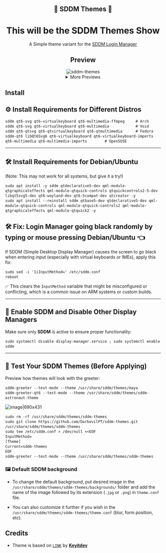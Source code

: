 <h2 align="center">🗼 SDDM Themes 🗼</h2>

<h1 align="center"> This will be the SDDM Themes Show</h1>

<p align=center>
A Simple theme variant for the <a href="https://github.com/sddm/sddm">SDDM Login Manager</a>
</p>

<h2 align=center>Preview</h2>
<center>
<img src="backgrounds/sddm-themes.png" alt="sddm-themes">
<details>
<summary align=center>More Previews</summary>
<img src="backgrounds/armbian3preview.png" alt="armbian3preview">
</details>
</center>

## Install

## ⚙️ Install Requirements for Different Distros

```
sddm qt6-svg qt6-virtualkeyboard qt6-multimedia-ffmpeg     # Arch
sddm qt6-svg qt6-virtualkeyboard qt6-multimedia            # Void
sddm qt6-qtsvg qt6-qtvirtualkeyboard qt6-qtmultimedia      # Fedora
sddm-qt6 libQt6Svg6 qt6-virtualkeyboard qt6-virtualkeyboard-imports qt6-multimedia qt6-multimedia-imports        # OpenSUSE
```

---

## 🛠️ Install Requirements for Debian/Ubuntu

(Note: This may not work for all systems, but give it a try!)

```
sudo apt install -y sddm qtdeclarative5-dev qml-module-qtgraphicaleffects qml-module-qtquick-controls qtquickcontrols2-5-dev libqt5svg5-dev qt6-wayland-dev qt6-5compat-dev qtcreator -y
sudo apt install --reinstall sddm qtbase5-dev qtdeclarative5-dev qml-module-qtquick-controls qml-module-qtquick-controls2 qml-module-qtgraphicaleffects qml-module-qtquick2 -y
```

## 🛠️ Fix: Login Manager going black randomly by typing or mouse pressing Debian/Ubuntu :point_left:

If SDDM (Simple Desktop Display Manager) causes the screen to go black when entering input (especially with virtual keyboards or IMEs), apply this fix:

```
sudo sed -i '1iInputMethod=' /etc/sddm.conf
reboot
```

✅ This clears the `InputMethod` variable that might be misconfigured or conflicting, which is a common issue on ARM systems or custom builds.

---

## :arrows_counterclockwise: Enable SDDM and Disable Other Display Managers
Make sure only  **SDDM**  is active to ensure proper functionality:

```
sudo systemctl disable display-manager.service ; sudo systemctl enable sddm
```

---

## :art: Test Your SDDM Themes (Before Applying)
Preview how themes will look with the greeter:

```
sddm-greeter --test-mode --theme /usr/share/sddm/themes/maya
sddm-greeter-qt6 --test-mode --theme /usr/share/sddm/themes/sddm-astronaut-theme
```

![image|690x431](https://github.com/DarkevilPT/sddm-themes/backgrounds/sddm-themes.png) 

```
sudo rm -rf /usr/share/sddm/themes/sddm-themes
sudo git clone https://github.com/DarkevilPT/sddm-themes.git /usr/share/sddm/themes/sddm-themes
sudo tee /etc/sddm.conf > /dev/null <<EOF
InputMethod=
[Theme]
Current=sddm-themes
EOF
sddm-greeter --test-mode --theme /usr/share/sddm/themes/sddm-themes
```


### 🖼️ Default SDDM background
- To change the default background, put desired image in the `/usr/share/sddm/themes/sddm-themes/backgrounds/` folder and add the name of the image followed by its extension (`.jpg` or `.png`) in `theme.conf` file.

- You can also customize it further if you wish in the `/usr/share/sddm/themes/sddm-themes/theme.conf`
(blur, form position, etc).

## Credits
- Theme is based on [`LINK`](https://github.com/Keyitdev/sddm-astronaut-theme) by [**Keyitdev**](https://github.com/Keyitdev)
